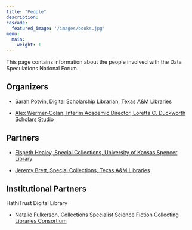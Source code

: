 ```yaml
---
title: "People"
description: 
cascade:
  featured_image: '/images/books.jpg'
menu:
  main:
    weight: 1
---
```


This page contains information about the people involved with the Data Speculations National Forum.

## Organizers

* [Sarah Potvin, Digital Scholarship Librarian, Texas A&M Libraries](https://library.tamu.edu/directory/people/spotvin)

* [Alex Wermer-Colan, Interim Academic Director, Loretta C. Duckworth Scholars Studio](https://library.temple.edu/people/alex-wermer-colan-ph-d)


## Partners
* [Elspeth Healey, Special Collections, University of Kansas Spencer Library](https://lib.ku.edu/elspeth-healey)

* [Jeremy Brett, Special Collections, Texas A&M Libraries](https://cushing.library.tamu.edu/collecting/scifi.html)


## Institutional Partners
HathiTrust Digital Library
* [Natalie Fulkerson, Collections Specialist](https://www.lib.umich.edu/users/nfulkers)
[Science Fiction Collecting Libraries Consortium](http://sfspecialcollections.pbworks.com/w/page/75733229/D)


